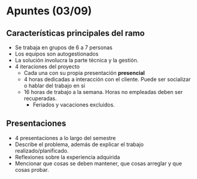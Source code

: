 # Apuntes (03/09)

## Características principales del ramo

- Se trabaja en grupos de 6 a 7 personas
- Los equipos son autogestionados
- La solución involucra la parte técnica y la gestión.
- 4 iteraciones del proyecto
  - Cada una con su propia presentación **presencial**
  - 4 horas dedicadas a interacción con el cliente. Puede ser socializar o hablar del trabajo en si
  - 16 horas de trabajo a la semana. Horas no empleadas deben ser recuperadas.
    - Feriados y vacaciones excluidos.


## Presentaciones
- 4 presentaciones a lo largo del semestre
- Describe el problema, además de explicar el trabajo realizado/planificado.
- Reflexiones sobre la experiencia adquirida
- Mencionar que cosas se deben mantener, que cosas arreglar y que cosas probar.

  